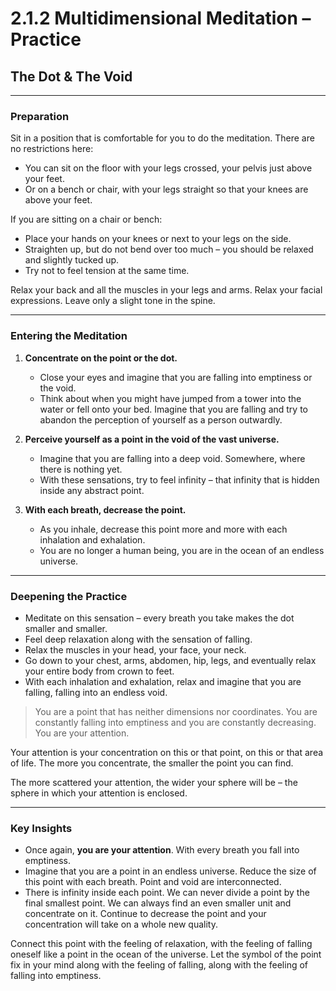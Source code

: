 # 2.1.2 Multidimensional Meditation – Practice

## The Dot & The Void

---

### Preparation

Sit in a position that is comfortable for you to do the meditation. There are no restrictions here:
- You can sit on the floor with your legs crossed, your pelvis just above your feet.
- Or on a bench or chair, with your legs straight so that your knees are above your feet.

If you are sitting on a chair or bench:
- Place your hands on your knees or next to your legs on the side.
- Straighten up, but do not bend over too much – you should be relaxed and slightly tucked up.
- Try not to feel tension at the same time.

Relax your back and all the muscles in your legs and arms. Relax your facial expressions. Leave only a slight tone in the spine.

---

### Entering the Meditation

1. **Concentrate on the point or the dot.**
   - Close your eyes and imagine that you are falling into emptiness or the void.
   - Think about when you might have jumped from a tower into the water or fell onto your bed. Imagine that you are falling and try to abandon the perception of yourself as a person outwardly.

2. **Perceive yourself as a point in the void of the vast universe.**
   - Imagine that you are falling into a deep void. Somewhere, where there is nothing yet.
   - With these sensations, try to feel infinity – that infinity that is hidden inside any abstract point.

3. **With each breath, decrease the point.**
   - As you inhale, decrease this point more and more with each inhalation and exhalation.
   - You are no longer a human being, you are in the ocean of an endless universe.

---

### Deepening the Practice

- Meditate on this sensation – every breath you take makes the dot smaller and smaller.
- Feel deep relaxation along with the sensation of falling.
- Relax the muscles in your head, your face, your neck.
- Go down to your chest, arms, abdomen, hip, legs, and eventually relax your entire body from crown to feet.
- With each inhalation and exhalation, relax and imagine that you are falling, falling into an endless void.

> You are a point that has neither dimensions nor coordinates. You are constantly falling into emptiness and you are constantly decreasing. You are your attention.

Your attention is your concentration on this or that point, on this or that area of life. The more you concentrate, the smaller the point you can find.

The more scattered your attention, the wider your sphere will be – the sphere in which your attention is enclosed.

---

### Key Insights

- Once again, **you are your attention**. With every breath you fall into emptiness.
- Imagine that you are a point in an endless universe. Reduce the size of this point with each breath. Point and void are interconnected.
- There is infinity inside each point. We can never divide a point by the final smallest point. We can always find an even smaller unit and concentrate on it. Continue to decrease the point and your concentration will take on a whole new quality.

Connect this point with the feeling of relaxation, with the feeling of falling oneself like a point in the ocean of the universe. Let the symbol of the point fix in your mind along with the feeling of falling, along with the feeling of falling into emptiness.
